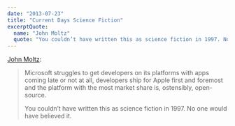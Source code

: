 ```yaml
---
date: "2013-07-23"
title: "Current Days Science Fiction"
excerptQuote:
  name: "John Moltz"
  quote: "You couldn’t have written this as science fiction in 1997. No one would have believed it."
---
```


[John Moltz](http://verynicewebsite.net/2013/07/a-planet-where-apes-evolved-from-man/):

> Microsoft struggles to get developers on its platforms with apps coming late or not at all, developers ship for Apple first and foremost and the platform with the most market share is, ostensibly, open-source.
>
> You couldn’t have written this as science fiction in 1997. No one would have believed it.
